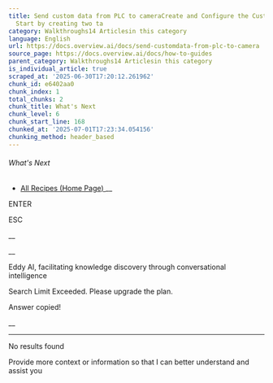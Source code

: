 ```yaml
---
title: Send custom data from PLC to cameraCreate and Configure the Custom Data Tag
  Start by creating two ta
category: Walkthroughs14 Articlesin this category
language: English
url: https://docs.overview.ai/docs/send-customdata-from-plc-to-camera
source_page: https://docs.overview.ai/docs/how-to-guides
parent_category: Walkthroughs14 Articlesin this category
is_individual_article: true
scraped_at: '2025-06-30T17:20:12.261962'
chunk_id: e6402aa0
chunk_index: 1
total_chunks: 2
chunk_title: What's Next
chunk_level: 6
chunk_start_line: 168
chunked_at: '2025-07-01T17:23:34.054156'
chunking_method: header_based
---
```


###### What's Next

  * [ All Recipes \(Home Page\) ](/docs/recipe-management) __



ENTER

ESC

 __

__

Eddy AI, facilitating knowledge discovery through conversational intelligence

Search Limit Exceeded. Please upgrade the plan.

Answer copied\!

__

__ __

No results found

Provide more context or information so that I can better understand and assist you
